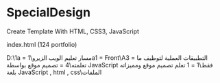 # SpecialDesign
Create Template With HTML, CSS3, JavaScript

<!-- Youtube URL https://www.youtube.com/watch?v=vedT2jk3hi4&list=PLDoPjvoNmBAzvmpzF-6l3tAviiCPbwkB8 -->

index.html (124 portfolio)


D:\1a = مسار تعليم الويب الزيرو\1a1 = Front\A3 = التطبيقات العملية لتوظيف ما تعلمته\4 = تصميم موقع بواسطة JavaScript فقط\1 = 1 تعلم تصميم موقع ومميزاته بلغة JavaScript , html , css\الملفات



